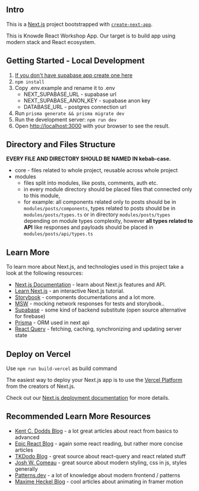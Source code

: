## Intro

This is a [Next.js](https://nextjs.org/) project bootstrapped with [`create-next-app`](https://github.com/vercel/next.js/tree/canary/packages/create-next-app).

This is Knowde React Workshop App.
Our target is to build app using modern stack and React ecosystem.

## Getting Started - Local Development

1. [If you don't have supabase app create one here](https://app.supabase.io/)
2. `npm install`
3. Copy .env.example and rename it to .env
   - NEXT_SUPABASE_URL - supabase url
   - NEXT_SUPABASE_ANON_KEY - supabase anon key
   - DATABASE_URL - postgres connection url
4. Run `prisma generate && prisma migrate dev`
5. Run the development server: `npm run dev`
6. Open [http://localhost:3000](http://localhost:3000) with your browser to see the result.

## Directory and Files Structure

**EVERY FILE AND DIRECTORY SHOULD BE NAMED IN kebab-case.**

- core - files related to whole project, reusable across whole project
- modules
  - files split into modules, like posts, comments, auth etc.
  - in every module directory should be placed files that connected only to this module,
  - for example: all components related only to posts should be in `modules/posts/components`, types related to posts should be in `modules/posts/types.ts` or in directory `modules/posts/types` depending on module types complexity, however **all types related to API** like responses and payloads should be placed in `modules/posts/api/types.ts`

## Learn More

To learn more about Next.js, and technologies used in this project take a look at the following resources:

- [Next.js Documentation](https://nextjs.org/docs) - learn about Next.js features and API.
- [Learn Next.js](https://nextjs.org/learn) - an interactive Next.js tutorial.
- [Storybook](https://storybook.js.org/docs/react/get-started/introduction) - components documentations and a lot more.
- [MSW](https://mswjs.io/docs/getting-started/) - mocking network responses for tests and storybook..
- [Supabase](https://supabase.com/docs) - some kind of backend substitute (open source alternative for firebase)
- [Prisma](https://www.prisma.io/docs/getting-started) - ORM used in next api
- [React Query](https://react-query.tanstack.com/overview) - fetching, caching, synchronizing and updating server state

## Deploy on Vercel

Use
`npm run build-vercel`
as build command

The easiest way to deploy your Next.js app is to use the [Vercel Platform](https://vercel.com/new?utm_medium=default-template&filter=next.js&utm_source=create-next-app&utm_campaign=create-next-app-readme) from the creators of Next.js.

Check out our [Next.js deployment documentation](https://nextjs.org/docs/deployment) for more details.

## Recommended Learn More Resources

- [Kent C. Dodds Blog](https://kentcdodds.com/blog) - a lot great articles about react from basics to advanced
- [Epic React Blog](https://epicreact.dev/articles) - again some react reading, but rather more concise articles
- [TKDodo Blog](https://tkd.io/blog) - great source about react-query and react related stuff
- [Josh W. Comeau](https://www.joshwcomeau.com/) - great source about modern styling, css in js, styles generally
- [Patterns.dev](https://www.patterns.dev/posts/) - a lot of knowledge about modern frontend / patterns
- [Maxime Heckel Blog](https://blog.maximeheckel.com/) - cool articles about animating in framer motion
